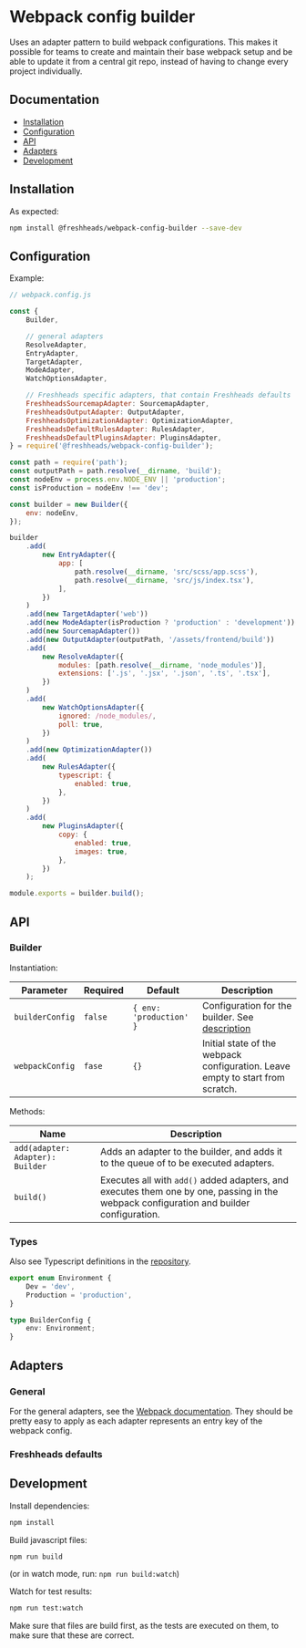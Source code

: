# Webpack config builder

Uses an adapter pattern to build webpack configurations. This makes it possible for teams to create and maintain their base webpack setup and be able to update it from a central git repo, instead of having to change every project individually.

## Documentation

-   [Installation](#installation)
-   [Configuration](#configuration)
-   [API](#api)
-   [Adapters](#adapters)
-   [Development](#development)

## Installation

As expected:

```bash
npm install @freshheads/webpack-config-builder --save-dev
```

## Configuration

Example:

```javascript
// webpack.config.js

const {
    Builder,

    // general adapters
    ResolveAdapter,
    EntryAdapter,
    TargetAdapter,
    ModeAdapter,
    WatchOptionsAdapter,

    // Freshheads specific adapters, that contain Freshheads defaults
    FreshheadsSourcemapAdapter: SourcemapAdapter,
    FreshheadsOutputAdapter: OutputAdapter,
    FreshheadsOptimizationAdapter: OptimizationAdapter,
    FreshheadsDefaultRulesAdapter: RulesAdapter,
    FreshheadsDefaultPluginsAdapter: PluginsAdapter,
} = require('@freshheads/webpack-config-builder');

const path = require('path');
const outputPath = path.resolve(__dirname, 'build');
const nodeEnv = process.env.NODE_ENV || 'production';
const isProduction = nodeEnv !== 'dev';

const builder = new Builder({
    env: nodeEnv,
});

builder
    .add(
        new EntryAdapter({
            app: [
                path.resolve(__dirname, 'src/scss/app.scss'),
                path.resolve(__dirname, 'src/js/index.tsx'),
            ],
        })
    )
    .add(new TargetAdapter('web'))
    .add(new ModeAdapter(isProduction ? 'production' : 'development'))
    .add(new SourcemapAdapter())
    .add(new OutputAdapter(outputPath, '/assets/frontend/build'))
    .add(
        new ResolveAdapter({
            modules: [path.resolve(__dirname, 'node_modules')],
            extensions: ['.js', '.jsx', '.json', '.ts', '.tsx'],
        })
    )
    .add(
        new WatchOptionsAdapter({
            ignored: /node_modules/,
            poll: true,
        })
    )
    .add(new OptimizationAdapter())
    .add(
        new RulesAdapter({
            typescript: {
                enabled: true,
            },
        })
    )
    .add(
        new PluginsAdapter({
            copy: {
                enabled: true,
                images: true,
            },
        })
    );

module.exports = builder.build();
```

## API

### Builder

Instantiation:

| Parameter       | Required | Default                 | Description                                                                    |
| --------------- | -------- | ----------------------- | ------------------------------------------------------------------------------ |
| `builderConfig` | `false`  | `{ env: 'production' }` | Configuration for the builder. See [description](#types)                       |
| `webpackConfig` | `fase`   | `{}`                    | Initial state of the webpack configuration. Leave empty to start from scratch. |

Methods:

| Name                             | Description                                                                                                                             |
| -------------------------------- | --------------------------------------------------------------------------------------------------------------------------------------- |
| `add(adapter: Adapter): Builder` | Adds an adapter to the builder, and adds it to the queue of to be executed adapters.                                                    |
| `build()`                        | Executes all with `add()` added adapters, and executes them one by one, passing in the webpack configuration and builder configuration. |

### Types

Also see Typescript definitions in the [repository](https://github.com/freshheads/webpack-config-builder).

```typescript
export enum Environment {
    Dev = 'dev',
    Production = 'production',
}

type BuilderConfig {
    env: Environment;
}
```

## Adapters

### General

For the general adapters, see the [Webpack documentation](https://webpack.js.org/configuration). They should be pretty easy to apply as each adapter represents an entry key of the webpack config.

### Freshheads defaults

## Development

Install dependencies:

```bash
npm install
```

Build javascript files:

```bash
npm run build
```

(or in watch mode, run: `npm run build:watch`)

Watch for test results:

```bash
npm run test:watch
```

Make sure that files are build first, as the tests are executed on them, to make sure that these are correct.
